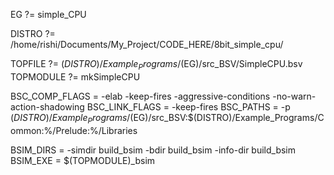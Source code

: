 EG ?= simple_CPU

DISTRO ?= /home/rishi/Documents/My_Project/CODE_HERE/8bit_simple_cpu/

TOPFILE   ?= $(DISTRO)/Example_Programs/$(EG)/src_BSV/SimpleCPU.bsv
TOPMODULE ?= mkSimpleCPU

BSC_COMP_FLAGS = -elab -keep-fires -aggressive-conditions -no-warn-action-shadowing
BSC_LINK_FLAGS = -keep-fires
BSC_PATHS = -p $(DISTRO)/Example_Programs/$(EG)/src_BSV:$(DISTRO)/Example_Programs/Common:%/Prelude:%/Libraries

BSIM_DIRS = -simdir build_bsim -bdir build_bsim -info-dir build_bsim
BSIM_EXE = $(TOPMODULE)_bsim
